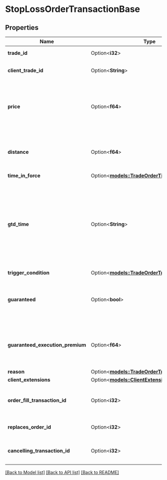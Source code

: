 # StopLossOrderTransactionBase

## Properties

Name | Type | Description | Notes
------------ | ------------- | ------------- | -------------
**trade_id** | Option<**i32**> | The ID of the Trade to close when the price threshold is breached. | [optional]
**client_trade_id** | Option<**String**> | The client ID of the Trade to be closed when the price threshold is breached. | [optional]
**price** | Option<**f64**> | The price threshold specified for the Stop Loss Order. If the guaranteed flag is false, the associated Trade will be closed by a market price that is equal to or worse than this threshold. If the flag is true the associated Trade will be closed at this price. | [optional]
**distance** | Option<**f64**> | Specifies the distance (in price units) from the Account's current price to use as the Stop Loss Order price. If the Trade is short the Instrument's bid price is used, and for long Trades the ask is used. | [optional]
**time_in_force** | Option<[**models::TradeOrderTimeInForce**](TradeOrderTimeInForce.md)> |  | [optional]
**gtd_time** | Option<**String**> | A date and time value using either RFC3339 or UNIX time representation. The RFC 3339 representation is a string conforming to https://tools.ietf.org/rfc/rfc3339.txt. The Unix representation is a string representing the number of seconds since the Unix Epoch (January 1st, 1970 at UTC). The value is a fractional number, where the fractional part represents a fraction of a second (up to nine decimal places). | [optional]
**trigger_condition** | Option<[**models::TradeOrderTriggerCondition**](TradeOrderTriggerCondition.md)> |  | [optional]
**guaranteed** | Option<**bool**> | Flag indicating that the Stop Loss Order is guaranteed. The default value depends on the GuaranteedStopLossOrderMode of the account, if it is REQUIRED, the default will be true, for DISABLED or ENABLED the default is false. | [optional]
**guaranteed_execution_premium** | Option<**f64**> | The fee that will be charged if the Stop Loss Order is guaranteed and the Order is filled at the guaranteed price. The value is determined at Order creation time. It is in price units and is charged for each unit of the Trade. | [optional]
**reason** | Option<[**models::TradeOrderTransactionReason**](TradeOrderTransactionReason.md)> |  | [optional]
**client_extensions** | Option<[**models::ClientExtensions**](ClientExtensions.md)> |  | [optional]
**order_fill_transaction_id** | Option<**i32**> | The ID of the OrderFill Transaction that caused this Order to be created (only provided if this Order was created automatically when another Order was filled). | [optional]
**replaces_order_id** | Option<**i32**> | The ID of the Order that this Order replaces (only provided if this Order replaces an existing Order). | [optional]
**cancelling_transaction_id** | Option<**i32**> | The ID of the Transaction that cancels the replaced Order (only provided if this Order replaces an existing Order). | [optional]

[[Back to Model list]](../README.md#documentation-for-models) [[Back to API list]](../README.md#documentation-for-api-endpoints) [[Back to README]](../README.md)


